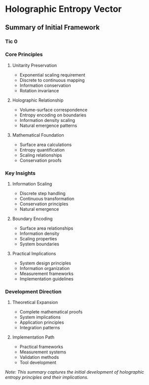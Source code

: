 # Holographic Entropy Vector
## Summary of Initial Framework
### Tic 0

### Core Principles

1. Unitarity Preservation
   - Exponential scaling requirement
   - Discrete to continuous mapping
   - Information conservation
   - Rotation invariance

2. Holographic Relationship
   - Volume-surface correspondence
   - Entropy encoding on boundaries
   - Information density scaling
   - Natural emergence patterns

3. Mathematical Foundation
   - Surface area calculations
   - Entropy quantification
   - Scaling relationships
   - Conservation proofs

### Key Insights

1. Information Scaling
   - Discrete step handling
   - Continuous transformation
   - Conservation principles
   - Natural emergence

2. Boundary Encoding
   - Surface area relationships
   - Information density
   - Scaling properties
   - System boundaries

3. Practical Implications
   - System design principles
   - Information organization
   - Measurement frameworks
   - Implementation guidelines

### Development Direction

1. Theoretical Expansion
   - Complete mathematical proofs
   - System implications
   - Application principles
   - Integration patterns

2. Implementation Path
   - Practical frameworks
   - Measurement systems
   - Validation methods
   - Tool development

*Note: This summary captures the initial development of holographic entropy principles and their implications.*